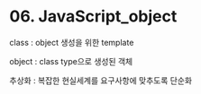 # 06. JavaScript_object

class : object 생성을 위한 template

object : class type으로 생성된 객체

추상화 : 복잡한 현실세계를 요구사항에 맞추도록 단순화